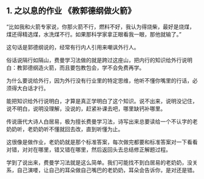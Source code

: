 ## 1. 之以息的作业 《教郭德纲做火箭》

“比如我和火箭专家说，你那火箭不行，燃料不好，我认为得烧柴，最好是烧煤，煤还得精选煤，水洗煤不行。如果那科学家拿正眼看我一眼，那他就输了。”

这句话是郭德纲说的，经常有行内人引用来嘲讽外行人。

俗话说隔行如隔山，费曼学习法做的就是跨过这座山，把内行的知识给外行说明白：教郭德纲造火箭，而且要包教包会，学不会免费再学。

为什么要说给外行，因为外行没有行业里的特定思维，他听不懂你嘴里的行话，必须得大白话才行。

能把知识给外行说明白，才算是真正学明白了这个知识。说不出来，说明没记住，说不明白，说明没理解，没说的，赶紧补课去吧，哪里缺钙补哪里。

传说唐代大诗人白居易，极为擅长费曼学习法，诗写出来总要读给一个不认字的老奶奶听，老奶奶听不懂就回去改，直到听懂为止。

这很像是做作业，老奶奶就是那个标准答案，每次做完都要和标准答案对一下看看对错，对对在哪里，错又错在哪里，然后返回头去总结修正解题过程。

学到了说出来，费曼学习法就是这么简单。我们可能找不到白居易的老奶奶，没关系，自己演喽，让自己的耳朵做自己嘴巴的老奶奶，耳朵会告诉你，是对还是错。

